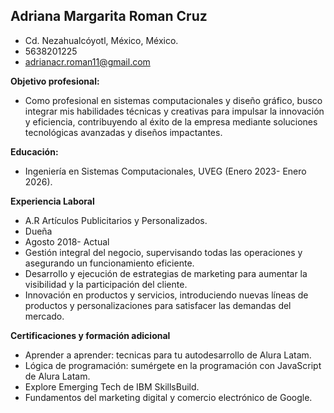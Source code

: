 ## Adriana Margarita Roman Cruz
- Cd. Nezahualcóyotl, México, México.
- 5638201225
- adrianacr.roman11@gmail.com

**Objetivo profesional:**
- Como profesional en sistemas computacionales y diseño gráfico, busco integrar mis habilidades técnicas y creativas para impulsar la innovación y eficiencia, contribuyendo al éxito de la empresa mediante soluciones tecnológicas avanzadas y diseños impactantes.

**Educación:**
-  Ingeniería en Sistemas Computacionales, UVEG (Enero 2023- Enero 2026).

**Experiencia Laboral**
- A.R Artículos Publicitarios y Personalizados.
- Dueña
- Agosto 2018- Actual
- Gestión integral del negocio, supervisando todas las operaciones y asegurando un funcionamiento eficiente.
- Desarrollo y ejecución de estrategias de marketing para aumentar la visibilidad y la participación del cliente.
- Innovación en productos y servicios, introduciendo nuevas líneas de productos y personalizaciones para satisfacer las demandas del mercado.

**Certificaciones y formación adicional**
- Aprender a aprender: tecnicas para tu autodesarrollo de Alura Latam.
- Lógica de programación: sumérgete en la programación con JavaScript de Alura Latam.
- Explore Emerging Tech de IBM SkillsBuild.
- Fundamentos del marketing digital y comercio electrónico de Google.


